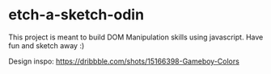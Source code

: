# etch-a-sketch-odin

This project is meant to build DOM Manipulation skills using javascript.
Have fun and sketch away :)

Design inspo: https://dribbble.com/shots/15166398-Gameboy-Colors